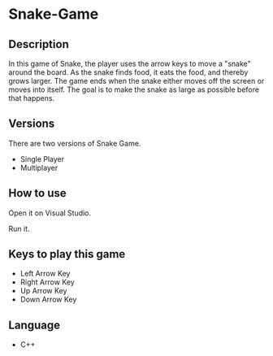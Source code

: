 # Snake-Game
## Description
In this game of Snake, the player uses the arrow keys to move a "snake" around the board. As the snake finds food, it eats the food, and thereby grows larger. The game ends when the snake either moves off the screen or moves into itself. The goal is to make the snake as large as possible before that happens.

## Versions
There are two versions of Snake Game.
- Single Player
- Multiplayer

## How to use
Open it on Visual Studio.

Run it.

## Keys to play this game
- Left Arrow Key
- Right Arrow Key
- Up Arrow Key
- Down Arrow Key

## Language
- C++
